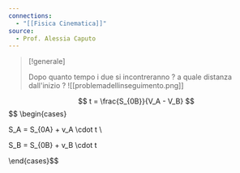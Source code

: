 ```yaml
---
connections:
  - "[[Fisica Cinematica]]"
source:
  - Prof. Alessia Caputo
---
```

>[!generale]
>
>Dopo quanto tempo i due si incontreranno ? a quale distanza dall'inizio ?
![[problemadellinseguimento.png]]

$$
t = \frac{S_{0B}}{V_A - V_B}
$$
$$
\begin{cases}

S_A = S_{0A} + v_A \cdot t \\

S_B = S_{0B} + v_B \cdot t

\end{cases}$$
